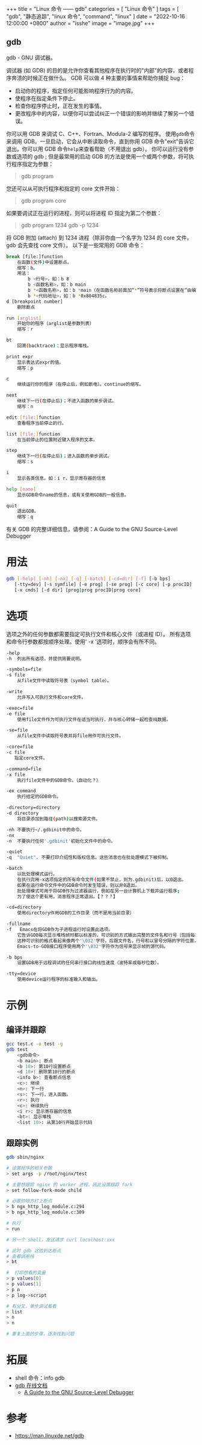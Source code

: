 +++
title = "Linux 命令 —— gdb"
categories = [ "Linux 命令" ]
tags = [ "gdb", "静态追踪", "linux 命令", "command", "linux" ]
date = "2022-10-16 12:00:00 +0800"
author = "isshe"
image = "image.jpg"
+++


gdb
---

gdb - GNU 调试器。

调试器 (如 GDB) 的目的是允许你查看其他程序在执行时的"内部"的内容，或者程序奔溃的时候正在做什么。
GDB 可以做 4 种主要的事情来帮助你捕捉 bug：
* 启动你的程序，指定任何可能影响程序行为的内容。
* 使程序在指定条件下停止。
* 检查你程序停止时，正在发生的事情。
* 更改程序中的内容，以便你可以尝试纠正一个错误的影响并继续了解另一个错误。

你可以用 GDB 来调试 C、C++、Fortran、Modula-2 编写的程序。
使用`gdb`命令来调用 GDB。一旦启动，它会从中断读取命令，直到你用 GDB 命令"exit"告诉它退出。你可以用 GDB 命令`help`来查看帮助（不用退出 gdb）。
你可以运行没有参数或选项的 gdb ; 但是最常用的启动 GDB 的方法是使用一个或两个参数，将可执行程序指定为参数：
> gdb program

您还可以从可执行程序和指定的 core 文件开始：
> gdb program core

如果要调试正在运行的进程，则可以将进程 ID 指定为第二个参数：
> gdb program 1234
> gdb -p 1234

将 GDB 附加 (attach) 到 1234 进程（除非你由一个名字为 1234 的 core 文件，gdb 会先查找 core 文件）。
以下是一些常用的 GDB 命令：
```bash
break [file:]function
    在函数(文件)中设置断点。
    缩写：b。
    用法：
        b <行号>，如：b 8
        b <函数名称>，如：b main
        b *<函数名称>，如：b *main（在函数名称前面加“*”符号表示将断点设置在“由编译器生成的prolog代码处”）
        b *<代码地址>，如：b *0x804835c。
d [breakpoint number]
    删除断点

run [arglist]
    开始你的程序（arglist是参数列表）
    缩写：r

bt
    回溯(backtrace)：显示程序堆栈。

print expr
    显示表达式expr的值。
    缩写：p

c
    继续运行你的程序（在停止后，例如断电）。continue的缩写。

next
    继续下一行(在停止后)；不进入函数的单步调试。
    缩写：n

edit [file:]function
    查看程序当前停止的行。

list [file:]function
    在当前停止的位置附近键入程序的文本。

step
    继续下一行(在停止后)；进入函数的单步调试。
    缩写：s

i
    显示各类信息。如：i r，显示寄存器的信息

help [name]
    显示GDB命令name的信息，或有关使用GDB的一般信息。

quit
    退出GDB。
    缩写：q
```
有关 GDB 的完整详细信息，请参阅：A Guide to the GNU Source-Level Debugger

# 用法
```bash
gdb [-help] [-nh] [-nx] [-q] [-batch] [-cd=dir] [-f] [-b bps]
   [-tty=dev] [-s symfile] [-e prog] [-se prog] [-c core] [-p procID]
   [-x cmds] [-d dir] [prog|prog procID|prog core]
```

# 选项
选项之外的任何参数都需要指定可执行文件和核心文件（或进程 ID）。
所有选项和命令行参数都按顺序处理。使用' -x '选项时，顺序会有所不同。

```bash
-help
-h  列出所有选项，并提供简要说明。

-symbols=file
-s file
    从file文件中读取符号表（symbol table）。

-write
    允许写入可执行文件和core文件。

-exec=file
-e file
    使用file文件作为可执行文件在适当时执行，并与核心转储一起检查纯数据。

-se=file
    从file文件中读取符号表并将file用作可执行文件。

-core=file
-c file
   指定core文件。

-command=file
-x file
    执行file文件中的GDB命令。（自动化？）

-ex command
    执行给定的GDB命令。

-directory=directory
-d directory
    将目录添加到路径(path)以搜索源文件。

-nh 不要执行~/.gdbinit中的命令。
-nx
-n  不要执行任何'.gdbinit'初始化文件中的命令。

-quiet
-q  "Quiet". 不要打印介绍性和版权信息。这些消息也在批处理模式下被抑制。

-batch
    以批处理模式运行。
    在执行完用-x选项指定的所有命令文件(如果不禁止，则为.gdbinit)后，以0退出。
    如果在运行命令文件中的GDB命令时发生错误，则以非0退出。
    批处理模式可用于将GDB作为过滤器运行，例如在另一台计算机上下载并运行程序;
    为了使这个更有用，消息程序正常退出。【？？？】

-cd=directory
    使用directory作用GDB的工作目录（而不是用当前目录）

-fullname
-f   Emacs在将GDB作为子进程运行时设置此选项。
    它告诉GDB每次显示堆栈帧时都以标准的，可识别的方式输出完整的文件名和行号（包括每次程序停止时）。
    这种可识别的格式看起来像两个'\032'字符，后跟文件名，行号和以冒号分隔的字符位置，以及换行符。
    Emacs-to-GDB接口程序使用两个'\032'字符作为信号来显示帧的源代码。

-b bps
    设置GDB用于远程调试的任何串行接口的线性速度（波特率或每秒位数）。

-tty=device
    使用device运行程序的标准输入和输出。
```

# 示例
## 编译并跟踪
```bash
gcc test.c -o test -g
gdb test
    <gdb命令>
    <b main>: 断点
    <b 10>: 第10行设置断点
    <d 10>: 删除第10行的断点
    <info b>: 查看断点信息
    <c>: 继续
    <n>: 下一行
    <s>: 下一行，进入函数。
    <r>: 执行
    <c>: 继续执行
    <i r>: 显示寄存器的信息
    <bt>: 显示堆栈
    <list 10>: 从第10行开始显示代码
```

## 跟踪实例

```bash
gdb sbin/nginx

# 设置程序的相关参数
> set args -p /root/nginx/test

# 主要想跟踪 nginx 的 worker 进程，因此设置跟踪 fork
> set follow-fork-mode child

# 必要的地方打上断点
> b ngx_http_log_module.c:294
> b ngx_http_log_module.c:309

# 执行
> run

# 另一个 shell，发送请求 curl localhost:xxx

# 此时 gdb 这边到达断点
# 查看调用栈
> bt

#  打印想看的变量
> p values[0]
> p values[1]
> p n
> p log->script

# 有分叉，单步调试看看
> list
> n
> n

# 重复上面的步骤，逐渐找到问题
```

# 拓展
* shell 命令：info gdb
* [gdb 在线文档](https://sourceware.org/gdb/current/onlinedocs/gdb/)
    * [A Guide to the GNU Source-Level Debugger](http://mermaja.act.uji.es/docencia/is37/data/gdb.pdf)

# 参考
* https://man.linuxde.net/gdb
